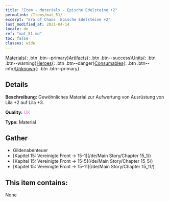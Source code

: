 ```yaml
---
title: "Item - Materials - Epische Edelsteine +2"
permalink: /Items/mat_51/
excerpt: "Era of Chaos  Epische Edelsteine +2"
last_modified_at: 2021-04-14
locale: de
ref: "mat_51.md"
toc: false
classes: wide
---
```

 [Materials](/de/Items/){: .btn .btn--primary}[Artifacts](/de/Items/Artifacts/){: .btn .btn--success}[Units](/de/Items/Units/){: .btn .btn--warning}[Heroes](/de/Items/Heroes/){: .btn .btn--danger}[Consumables](/de/Items/Consumables/){: .btn .btn--info}[Unknown](/de/Items/Unknown/){: .btn .btn--primary}

## Details
 **Beschreibung:** Gewöhnliches Material zur Aufwertung von Ausrüstung von Lila +2 auf Lila +3.

 **Quality:** <span style="color: #DA70D6">OK</span>

 **Type:** Material

## Gather

*    Gildenabenteuer 
*    [Kapitel 15: Vereinigte Front -> 15-1](/de/Main Story/Chapter 15_1/) 
*    [Kapitel 15: Vereinigte Front -> 15-5](/de/Main Story/Chapter 15_5/) 
*    [Kapitel 15: Vereinigte Front -> 15-11](/de/Main Story/Chapter 15_11/) 

## This item contains:

  None

